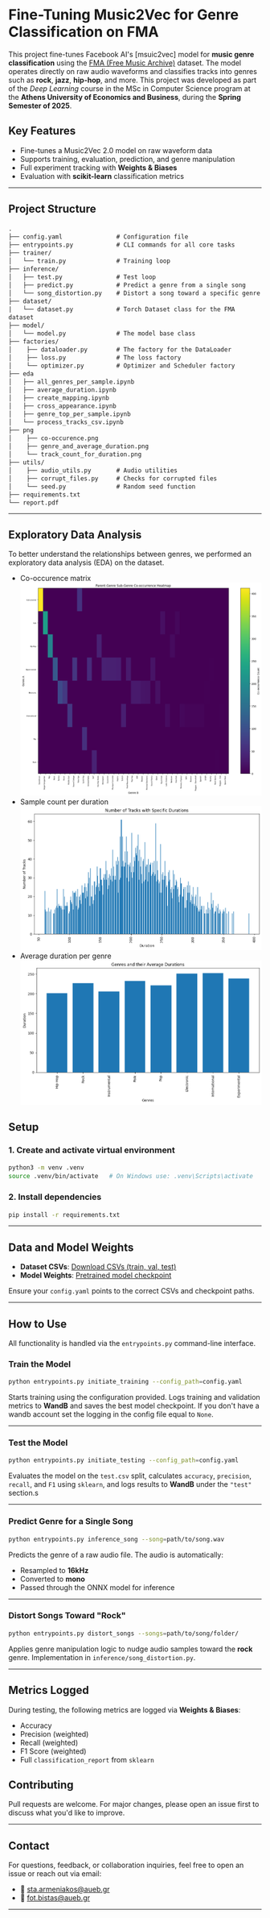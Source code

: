 # Fine-Tuning Music2Vec for Genre Classification on FMA

This project fine-tunes Facebook AI's [msuic2vec] model for **music genre classification** using the [FMA (Free Music Archive)](https://github.com/mdeff/fma) dataset. The model operates directly on raw audio waveforms and classifies tracks into genres such as **rock**, **jazz**, **hip-hop**, and more. This project was developed as part of the *Deep Learning* course in the MSc in Computer Science program at the **Athens University of Economics and Business**, during the **Spring Semester of 2025**.


## Key Features

- Fine-tunes a Music2Vec 2.0 model on raw waveform data
- Supports training, evaluation, prediction, and genre manipulation
- Full experiment tracking with **Weights & Biases**
- Evaluation with **scikit-learn** classification metrics

---

## Project Structure

```
.
├── config.yaml               # Configuration file
├── entrypoints.py            # CLI commands for all core tasks
├── trainer/
│   └── train.py              # Training loop
├── inference/
│   ├── test.py               # Test loop
│   ├── predict.py            # Predict a genre from a single song
│   └── song_distortion.py    # Distort a song toward a specific genre
├── dataset/
|   └── dataset.py            # Torch Dataset class for the FMA dataset
├── model/
│   └── model.py              # The model base class
├── factories/
│    ├── dataloader.py        # The factory for the DataLoader
│    ├── loss.py              # The loss factory
│    └── optimizer.py         # Optimizer and Scheduler factory
├── eda
│   ├── all_genres_per_sample.ipynb
│   ├── average_duration.ipynb
│   ├── create_mapping.ipynb
│   ├── cross_appearance.ipynb
│   ├── genre_top_per_sample.ipynb
│   └── process_tracks_csv.ipynb
├── png
│    ├── co-occurence.png
│    ├── genre_and_average_duration.png
│    └── track_count_for_duration.png
├── utils/
│    ├── audio_utils.py       # Audio utilities
│    ├── corrupt_files.py     # Checks for corrupted files
│    └── seed.py              # Random seed function
├── requirements.txt
└── report.pdf
```

---

## Exploratory Data Analysis 

To better understand the relationships between genres, we performed an exploratory data analysis (EDA) on the dataset. 

- Co-occurence matrix
![Sub-Genre Co-occurrence Heatmap](png/co-occurence.png)
- Sample count per duration
![Sample count for a specific duration](png/track_count_for_duration.png)
- Average duration per genre
![Average duration per genre](png/genre_and_average_duration.png)


## Setup

### 1. Create and activate virtual environment

```bash
python3 -m venv .venv
source .venv/bin/activate   # On Windows use: .venv\Scripts\activate
```

### 2. Install dependencies

```bash
pip install -r requirements.txt
```

---

## Data and Model Weights

- **Dataset CSVs**: [Download CSVs (train, val, test)](https://your-dataset-link.com)
- **Model Weights**: [Pretrained model checkpoint](https://your-model-weights-link.com)

Ensure your `config.yaml` points to the correct CSVs and checkpoint paths.

---

## How to Use

All functionality is handled via the `entrypoints.py` command-line interface.

### Train the Model

```bash
python entrypoints.py initiate_training --config_path=config.yaml
```

Starts training using the configuration provided. Logs training and validation metrics to **WandB** and saves the best model checkpoint.
If you don't have a wandb account set the logging in the config file equal to `None`.


---

### Test the Model

```bash
python entrypoints.py initiate_testing --config_path=config.yaml
```

Evaluates the model on the `test.csv` split, calculates `accuracy`, `precision`, `recall`, and `F1` using `sklearn`, and logs results to **WandB** under the `"test"` section.s

---

### Predict Genre for a Single Song

```bash
python entrypoints.py inference_song --song=path/to/song.wav
```

Predicts the genre of a raw audio file. The audio is automatically:
- Resampled to **16kHz**
- Converted to **mono**
- Passed through the ONNX model for inference

---

### Distort Songs Toward "Rock"

```bash
python entrypoints.py distort_songs --songs=path/to/song/folder/
```

Applies genre manipulation logic to nudge audio samples toward the **rock** genre. Implementation in `inference/song_distortion.py`.

---

## Metrics Logged

During testing, the following metrics are logged via **Weights & Biases**:

- Accuracy
- Precision (weighted)
- Recall (weighted)
- F1 Score (weighted)
- Full `classification_report` from `sklearn`

## Contributing

Pull requests are welcome. For major changes, please open an issue first to discuss what you'd like to improve.

---

## Contact

For questions, feedback, or collaboration inquiries, feel free to open an issue or reach out via email:

- 📧 [sta.armeniakos@aueb.gr](mailto:sta.armeniakos@aueb.gr)
- 📧 [fot.bistas@aueb.gr](mailto:fot.bistas@aueb.gr)

---
